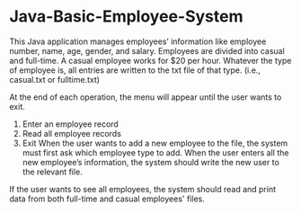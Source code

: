 # Java-Basic-Employee-System

This Java application manages employees’ information like employee number, name, age, gender, and salary.
Employees are divided into casual and full-time.
A casual employee works for $20 per hour.
Whatever the type of employee is, all entries are written to the txt file of that type. (i.e., casual.txt or fulltime.txt)

At the end of each operation, the menu will appear until the user wants to exit. 
1. Enter an employee record
2. Read all employee records
0. Exit
When the user wants to add a new employee to the file, 
the system must first ask which employee type to add.
When the user enters all the new employee’s information, the system should write the new user to the relevant file.

If the user wants to see all employees, the system should read and print data from both full-time and casual employees' files.
